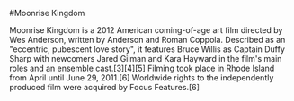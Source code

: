 #Moonrise Kingdom

Moonrise Kingdom is a 2012 American coming-of-age art film directed by Wes Anderson, written by Anderson and Roman Coppola. Described as an "eccentric, pubescent love story", it features Bruce Willis as Captain Duffy Sharp with newcomers Jared Gilman and Kara Hayward in the film's main roles and an ensemble cast.[3][4][5] Filming took place in Rhode Island from April until June 29, 2011.[6] Worldwide rights to the independently produced film were acquired by Focus Features.[6]

